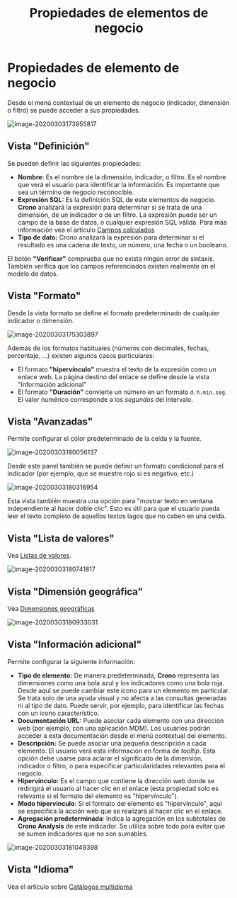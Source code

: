 ﻿---
title: Propiedades de elementos de negocio
sidebarDepth: 2
position: 16
Autogenerated: true
---

# Propiedades de elemento de negocio

Desde el menú contextual de un elemento de negocio (indicador, dimensión o filtro) se puede acceder a sus propiedades.

![image-20200303173955817](/images/propiedades-elemento1.png)

## Vista "Definición"

Se pueden definir las siguientes propiedades:

- **Nombre:** Es el nombre de la dimensión, indicador, o filtro. Es el nombre que verá el usuario para identificar la información. Es importante que sea un término de negocio reconocible.
- **Expresión SQL:** Es la definición SQL de este elementos de negocio. **Crono** analizará la expresión para determinar si se trata de una dimensión, de un indicador o de un filtro. La expresión puede ser un campo de la base de datos, o cualquier expresión SQL válida. Para más información vea el artículo [Campos calculados](#campos-calculados)
- **Tipo de dato:** Crono analizará la expresión para determinar si el resultado es una cadena de texto, un número, una fecha o un booleano.

El botón **"Verificar"** comprueba que no exista ningún error de sintaxis. También verifica que los campos referenciados existen realmente en el modelo de datos.

## Vista "Formato"

Desde la vista formato se define el formato predeterminado de cualquier indicador o dimensión. 

![image-20200303175303897](/images/propiedades-elemento2.png)

Además de los formatos habituales (números con decimales, fechas, porcentaje, ...) existen algunos casos particulares:

- El formato **"hipervínculo"** muestra el texto de la expresión como un enlace web. La página destino del enlace se define desde la vista "Información adicional"
- El formato **"Duración"** convierte un número en un formato `d.h.min.seg`. El valor numérico corresponde a los _segundos_ del intervalo.

## Vista "Avanzadas"

Permite configurar el color predeterminado de la celda y la fuente.



![image-20200303180056137](/images/propiedades-elemento3.png)

Desde este panel también se puede definir un formato condicional para el indicador (por ejemplo, que se muestre rojo si es negativo, etc.)

![image-20200303180316954](/images/propiedades-elemento4.png)



Esta vista también muestra una opción para "mostrar texto en ventana independiente al hacer doble clic". Esto es útil para que el usuario pueda leer el texto completo de aquellos textos lagos que no caben en una celda.

## Vista "Lista de valores"

Vea [Listas de valores](#listas-de-valores).

![image-20200303180741817](/images/propiedades-elemento5.png)

## Vista "Dimensión geográfica"

Vea [Dimensiones geográficas](#dimensiones-geograficas)

![image-20200303180933031](/images/propiedades-elemento6.png)

## Vista "Información adicional"

Permite configurar la siguiente información:

- **Tipo de elemento:** De manera predeterminada, **Crono** representa las dimensiones como una bola azul y los indicadores como una bola roja. Desde aquí se puede cambiar este icono para un elemento en particular. Se trata solo de una ayuda visual y no afecta a las consultas generadas ni al tipo de dato. Puede servir, por ejemplo, para identificar las fechas con un icono característico.
- **Documentación URL:** Puede asociar cada elemento con una dirección web (por ejemplo, con una aplicación MDM). Los usuarios podrán acceder a esta documentación desde el menú contextual del elemento.
- **Descripción:** Se puede asociar una pequeña descripción a cada elemento. El usuario verá esta información en forma de _tooltip_. Esta opción debe usarse para aclarar el significado de la dimensión, indicador o filtro, o para especificar particularidades relevantes para el negocio. 
- **Hipervínculo:** Es el campo que contiene la dirección web donde se redirigirá el usuario al hacer clic en el enlace (esta propiedad solo es relevante si el formato del elemento es "hipervínculo").
- **Modo hipervínculo**: Si el formato del elemento es "hipervínculo", aquí se especifica la acción web que se realizará al hacer clic en el enlace. 
- **Agregación predeterminada**: Indica la agregación en los subtotales de **Crono Analysis** de este indicador. Se utiliza sobre todo para evitar que se sumen indicadores que no son sumables.

![image-20200303181049398](/images/propiedades-elemento7.png)

## Vista "Idioma"

Vea el artículo sobre [Catálogos multidioma](#catalogos-multidioma)
